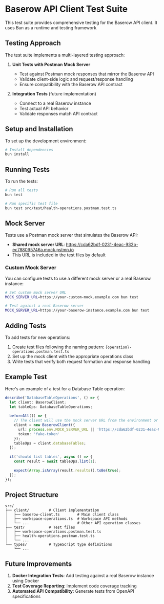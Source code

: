 # Baserow API Client Test Suite

This test suite provides comprehensive testing for the Baserow API client. It uses Bun as a runtime and testing framework.

## Testing Approach

The test suite implements a multi-layered testing approach:

1. **Unit Tests with Postman Mock Server**
   - Test against Postman mock responses that mirror the Baserow API
   - Validate client-side logic and request/response handling
   - Ensure compatibility with the Baserow API contract

2. **Integration Tests** (future implementation)
   - Connect to a real Baserow instance
   - Test actual API behavior
   - Validate responses match API contract

## Setup and Installation

To set up the development environment:

```bash
# Install dependencies
bun install
```

## Running Tests

To run the tests:

```bash
# Run all tests
bun test

# Run specific test file
bun test src/test/health-operations.postman.test.ts
```

## Mock Server

Tests use a Postman mock server that simulates the Baserow API:

- **Shared mock server URL**: https://cda62bdf-0231-4eac-932b-ec788095746a.mock.pstmn.io
- This URL is included in the test files by default

### Custom Mock Server

You can configure tests to use a different mock server or a real Baserow instance:

```bash
# Set custom mock server URL
MOCK_SERVER_URL=https://your-custom-mock.example.com bun test

# Test against a real Baserow server
MOCK_SERVER_URL=https://your-baserow-instance.example.com bun test
```

## Adding Tests

To add tests for new operations:

1. Create test files following the naming pattern: `{operation}-operations.postman.test.ts`
2. Set up the mock client with the appropriate operations class
3. Write tests that verify both request formation and response handling

## Example Test

Here's an example of a test for a Database Table operation:

```typescript
describe('DatabaseTableOperations', () => {
  let client: BaserowClient;
  let tableOps: DatabaseTableOperations;
  
  beforeAll(() => {
    // The client will use the mock server URL from the environment or the default
    client = new BaserowClient({
      url: process.env.MOCK_SERVER_URL || 'https://cda62bdf-0231-4eac-932b-ec788095746a.mock.pstmn.io', 
      token: 'fake-token'
    });
    tableOps = client.databaseTables;
  });
  
  it('should list tables', async () => {
    const result = await tableOps.list(1);
    
    expect(Array.isArray(result.results)).toBe(true);
  });
});
```

## Project Structure

```
src/
├── client/         # Client implementation
│   ├── baserow-client.ts        # Main client class
│   ├── workspace-operations.ts  # Workspace API methods
│   └── ...                      # Other API operation classes
├── test/           # Test files
│   ├── workspace-operations.postman.test.ts
│   ├── health-operations.postman.test.ts
│   └── ...
└── types/          # TypeScript type definitions
    └── ...
```

## Future Improvements

1. **Docker Integration Tests**: Add testing against a real Baserow instance using Docker
2. **Test Coverage Reporting**: Implement code coverage tracking
3. **Automated API Compatibility**: Generate tests from OpenAPI specifications 